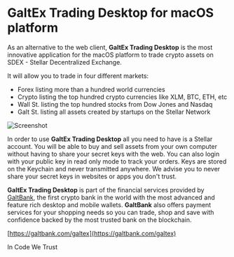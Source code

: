 # GaltEx Trading Desktop for macOS platform

As an alternative to the web client, **GaltEx Trading Desktop** is the most innovative application for the macOS platform to trade crypto assets on SDEX - Stellar Decentralized Exchange.

It will allow you to trade in four different markets:

- Forex listing more than a hundred world currencies
- Crypto listing the top hundred crypto currencies like XLM, BTC, ETH, etc
- Wall St. listing the top hundred stocks from Dow Jones and Nasdaq
- Galt St. listing all assets created by startups on the Stellar Network

![Screenshot](./media/galtex.jpg)

In order to use **GaltEx Trading Desktop** all you need to have is a Stellar account. You will be able to buy and sell assets from your own computer without having to share your secret keys with the web. You can also login with your public key in read only mode to track your orders. Keys are stored on the Keychain and never transmitted anywhere. We advise you to never share your secret keys in websites or apps you don't trust.

**GaltEx Trading Desktop** is part of the financial services provided by [GaltBank](https://galtbank.com), the first crypto bank in the world with the most advanced and feature rich desktop and mobile wallets. **GaltBank** also offers payment services for your shopping needs so you can trade, shop and save with confidence backed by the most trusted bank on the blockchain.


[https://galtbank.com/galtex](https://galtbank.com/galtex)

In Code We Trust
